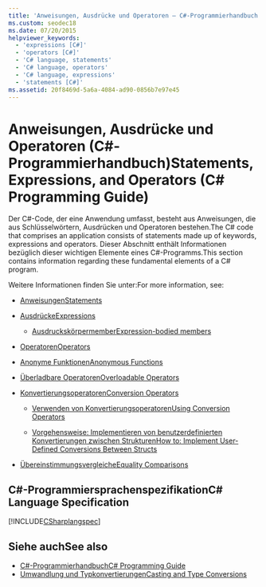 ```yaml
---
title: 'Anweisungen, Ausdrücke und Operatoren – C#-Programmierhandbuch'
ms.custom: seodec18
ms.date: 07/20/2015
helpviewer_keywords:
  - 'expressions [C#]'
  - 'operators [C#]'
  - 'C# language, statements'
  - 'C# language, operators'
  - 'C# language, expressions'
  - 'statements [C#]'
ms.assetid: 20f8469d-5a6a-4084-ad90-0856b7e97e45
---
```

# <a name="statements-expressions-and-operators-c-programming-guide"></a><span data-ttu-id="17a4f-102">Anweisungen, Ausdrücke und Operatoren (C#-Programmierhandbuch)</span><span class="sxs-lookup"><span data-stu-id="17a4f-102">Statements, Expressions, and Operators (C# Programming Guide)</span></span>
<span data-ttu-id="17a4f-103">Der C#-Code, der eine Anwendung umfasst, besteht aus Anweisungen, die aus Schlüsselwörtern, Ausdrücken und Operatoren bestehen.</span><span class="sxs-lookup"><span data-stu-id="17a4f-103">The C# code that comprises an application consists of statements made up of keywords, expressions and operators.</span></span> <span data-ttu-id="17a4f-104">Dieser Abschnitt enthält Informationen bezüglich dieser wichtigen Elemente eines C#-Programms.</span><span class="sxs-lookup"><span data-stu-id="17a4f-104">This section contains information regarding these fundamental elements of a C# program.</span></span>  
  
 <span data-ttu-id="17a4f-105">Weitere Informationen finden Sie unter:</span><span class="sxs-lookup"><span data-stu-id="17a4f-105">For more information, see:</span></span>  
  
-   [<span data-ttu-id="17a4f-106">Anweisungen</span><span class="sxs-lookup"><span data-stu-id="17a4f-106">Statements</span></span>](statements.md)  
  
-   [<span data-ttu-id="17a4f-107">Ausdrücke</span><span class="sxs-lookup"><span data-stu-id="17a4f-107">Expressions</span></span>](expressions.md)  
  
    -   [<span data-ttu-id="17a4f-108">Ausdruckskörpermember</span><span class="sxs-lookup"><span data-stu-id="17a4f-108">Expression-bodied members</span></span>](expression-bodied-members.md)
 
-   [<span data-ttu-id="17a4f-109">Operatoren</span><span class="sxs-lookup"><span data-stu-id="17a4f-109">Operators</span></span>](operators.md)  
  
-   [<span data-ttu-id="17a4f-110">Anonyme Funktionen</span><span class="sxs-lookup"><span data-stu-id="17a4f-110">Anonymous Functions</span></span>](anonymous-functions.md)  
  
-   [<span data-ttu-id="17a4f-111">Überladbare Operatoren</span><span class="sxs-lookup"><span data-stu-id="17a4f-111">Overloadable Operators</span></span>](overloadable-operators.md)  
  
-   [<span data-ttu-id="17a4f-112">Konvertierungsoperatoren</span><span class="sxs-lookup"><span data-stu-id="17a4f-112">Conversion Operators</span></span>](conversion-operators.md)  
  
    -   [<span data-ttu-id="17a4f-113">Verwenden von Konvertierungsoperatoren</span><span class="sxs-lookup"><span data-stu-id="17a4f-113">Using Conversion Operators</span></span>](using-conversion-operators.md)  
  
    -   [<span data-ttu-id="17a4f-114">Vorgehensweise: Implementieren von benutzerdefinierten Konvertierungen zwischen Strukturen</span><span class="sxs-lookup"><span data-stu-id="17a4f-114">How to: Implement User-Defined Conversions Between Structs</span></span>](how-to-implement-user-defined-conversions-between-structs.md)  
  
-   [<span data-ttu-id="17a4f-115">Übereinstimmungsvergleiche</span><span class="sxs-lookup"><span data-stu-id="17a4f-115">Equality Comparisons</span></span>](equality-comparisons.md)  
  
## <a name="c-language-specification"></a><span data-ttu-id="17a4f-116">C#-Programmiersprachenspezifikation</span><span class="sxs-lookup"><span data-stu-id="17a4f-116">C# Language Specification</span></span>  
 [!INCLUDE[CSharplangspec](~/includes/csharplangspec-md.md)]  
  
## <a name="see-also"></a><span data-ttu-id="17a4f-117">Siehe auch</span><span class="sxs-lookup"><span data-stu-id="17a4f-117">See also</span></span>

- [<span data-ttu-id="17a4f-118">C#-Programmierhandbuch</span><span class="sxs-lookup"><span data-stu-id="17a4f-118">C# Programming Guide</span></span>](../../../csharp/programming-guide/index.md)
- [<span data-ttu-id="17a4f-119">Umwandlung und Typkonvertierungen</span><span class="sxs-lookup"><span data-stu-id="17a4f-119">Casting and Type Conversions</span></span>](../../../csharp/programming-guide/types/casting-and-type-conversions.md)

